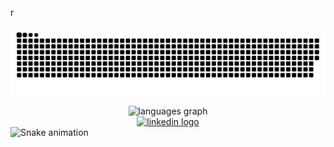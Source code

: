 r<div>
<picture>
  <source media="(prefers-color-scheme: dark)" srcset="https://raw.githubusercontent.com/thiagoyukihiro/thiagoyukihiro/output/github-contribution-grid-snake-dark.svg">
  <source media="(prefers-color-scheme: light)" srcset="https://raw.githubusercontent.com/thiagoyukihiro/thiagoyukihiro/output/github-contribution-grid-snake.svg">
  <img alt="github contribution grid snake animation" src="https://raw.githubusercontent.com/thiagoyukihiro/thiagoyukihiro/output/github-contribution-grid-snake.svg">
</picture>
  
</div>

<div align="center">
  <img src="https://github-readme-stats.vercel.app/api/top-langs?username=thiagoyukihiro&locale=en&hide_title=false&layout=compact&card_width=320&langs_count=5&theme=dracula&hide_border=false&order=2" height="150" alt="languages graph"  />
</div>

<div align="center">
  <a href="https://www.linkedin.com/in/thiago-yukihiro-nakama-780789239/" target="_blank">
    <img src="https://raw.githubusercontent.com/maurodesouza/profile-readme-generator/master/src/assets/icons/social/linkedin/default.svg" width="52" height="40" alt="linkedin logo"  />
  </a>
</div>


<img src="https://raw.githubusercontent.com/thiagoyukihiro/thiagoyukihiro/output/snake.svg" alt="Snake animation" />
